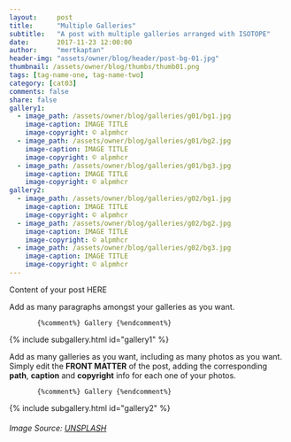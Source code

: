 ```yaml
---
layout:     post
title:      "Multiple Galleries"
subtitle:   "A post with multiple galleries arranged with ISOTOPE"
date:       2017-11-23 12:00:00
author:     "mertkaptan"
header-img: "assets/owner/blog/header/post-bg-01.jpg"
thumbnail: /assets/owner/blog/thumbs/thumb01.png
tags: [tag-name-one, tag-name-two]
category: [cat03]
comments: false
share: false
gallery1: 
  - image_path: /assets/owner/blog/galleries/g01/bg1.jpg
    image-caption: IMAGE TITLE
    image-copyright: © alpmhcr
  - image_path: /assets/owner/blog/galleries/g01/bg2.jpg
    image-caption: IMAGE TITLE
    image-copyright: © alpmhcr
  - image_path: /assets/owner/blog/galleries/g01/bg3.jpg
    image-caption: IMAGE TITLE
    image-copyright: © alpmhcr 
gallery2: 
  - image_path: /assets/owner/blog/galleries/g02/bg1.jpg
    image-caption: IMAGE TITLE
    image-copyright: © alpmhcr
  - image_path: /assets/owner/blog/galleries/g02/bg2.jpg
    image-caption: IMAGE TITLE
    image-copyright: © alpmhcr
  - image_path: /assets/owner/blog/galleries/g02/bg3.jpg
    image-caption: IMAGE TITLE
    image-copyright: © alpmhcr 
---
```


<p> Content of your post HERE </p>

<p> Add as many paragraphs amongst your galleries as you want. </p>


           {%comment%} Gallery {%endcomment%}
			
{% include subgallery.html id="gallery1" %}

<!-- end of GALLERY __ -->

<p> Add as many galleries as you want, including as many photos as you want. Simply edit the <b>FRONT MATTER</b> of the post, adding the corresponding <b>path</b>, <b>caption</b> and <b>copyright</b> info for each one of your photos. </p>

           {%comment%} Gallery {%endcomment%}
			
{% include subgallery.html id="gallery2" %}

<!-- end of GALLERY __ -->

		

###### Image Source: [UNSPLASH](https://unsplash.com/photos/j0g8taxHZa0)
